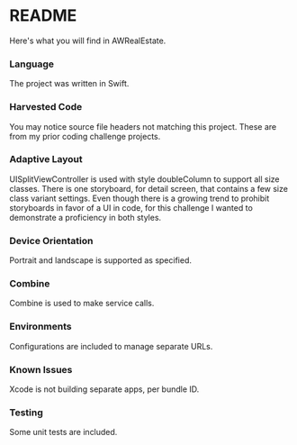 # README #

Here's what you will find in AWRealEstate.

### Language ###
The project was written in Swift.

### Harvested Code ###
You may notice source file headers not matching this project.  These are from my prior coding challenge projects.

### Adaptive Layout ###
UISplitViewController is used with style doubleColumn to support all size classes.  There is one storyboard, for detail screen,
that contains a few size class variant settings.  Even though there is a growing trend to prohibit storyboards in favor of a UI in code,
for this challenge I wanted to demonstrate a proficiency in both styles.

### Device Orientation ###
Portrait and landscape is supported as specified.

### Combine ###
Combine is used to make service calls.

### Environments ###
Configurations are included to manage separate URLs.

### Known Issues ###
Xcode is not building separate apps, per bundle ID. 

### Testing ###
Some unit tests are included.
